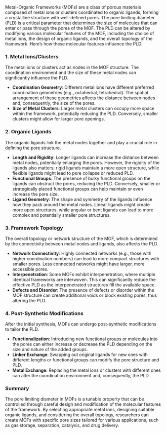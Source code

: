 Metal-Organic Frameworks (MOFs) are a class of porous materials composed of metal ions or clusters coordinated to organic ligands, forming a crystalline structure with well-defined pores. The pore limiting diameter (PLD) is a critical parameter that determines the size of molecules that can enter or pass through the pores of the MOF. The PLD can be altered by modifying various molecular features of the MOF, including the choice of metal ions, the design of organic ligands, and the overall topology of the framework. Here’s how these molecular features influence the PLD:

### 1. Metal Ions/Clusters
The metal ions or clusters act as nodes in the MOF structure. The coordination environment and the size of these metal nodes can significantly influence the PLD.

- **Coordination Geometry**: Different metal ions have different preferred coordination geometries (e.g., octahedral, tetrahedral). The spatial arrangement of these geometries affects the distance between nodes and, consequently, the size of the pores.
- **Size of Metal Clusters**: Larger metal clusters can occupy more space within the framework, potentially reducing the PLD. Conversely, smaller clusters might allow for larger pore openings.

### 2. Organic Ligands
The organic ligands link the metal nodes together and play a crucial role in defining the pore structure.

- **Length and Rigidity**: Longer ligands can increase the distance between metal nodes, potentially enlarging the pores. However, the rigidity of the ligands also matters; rigid ligands maintain a more open structure, while flexible ligands might lead to pore collapse or reduced PLD.
- **Functional Groups**: The presence of bulky functional groups on the ligands can obstruct the pores, reducing the PLD. Conversely, smaller or strategically placed functional groups can help maintain or even increase the pore size.
- **Ligand Geometry**: The shape and symmetry of the ligands influence how they pack around the metal nodes. Linear ligands might create more open structures, while angular or bent ligands can lead to more complex and potentially smaller pore structures.

### 3. Framework Topology
The overall topology or network structure of the MOF, which is determined by the connectivity between metal nodes and ligands, also affects the PLD.

- **Network Connectivity**: Highly connected networks (e.g., those with higher coordination numbers) can lead to more compact structures with smaller pores. Less connected networks might have larger, more accessible pores.
- **Interpenetration**: Some MOFs exhibit interpenetration, where multiple identical frameworks are interwoven. This can significantly reduce the effective PLD as the interpenetrated structures fill the available space.
- **Defects and Disorder**: The presence of defects or disorder within the MOF structure can create additional voids or block existing pores, thus altering the PLD.

### 4. Post-Synthetic Modifications
After the initial synthesis, MOFs can undergo post-synthetic modifications to tailor the PLD.

- **Functionalization**: Introducing new functional groups or molecules into the pores can either increase or decrease the PLD depending on the size and nature of the added groups.
- **Linker Exchange**: Swapping out original ligands for new ones with different lengths or functional groups can modify the pore structure and PLD.
- **Metal Exchange**: Replacing the metal ions or clusters with different ones can alter the coordination environment and, consequently, the PLD.

### Summary
The pore limiting diameter in MOFs is a tunable property that can be controlled through careful design and modification of the molecular features of the framework. By selecting appropriate metal ions, designing suitable organic ligands, and considering the overall topology, researchers can create MOFs with specific pore sizes tailored for various applications, such as gas storage, separation, catalysis, and drug delivery.